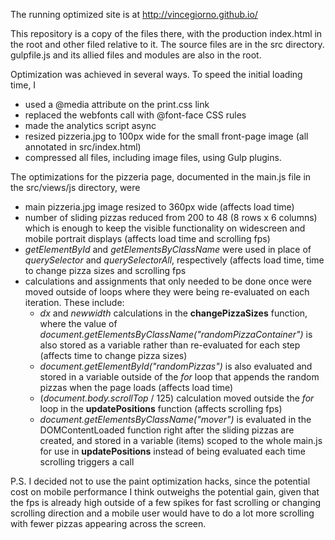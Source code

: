 The running optimized site is at http://vincegiorno.github.io/

This repository is a copy of the files there, with the production index.html in the root and other filed relative to it. The source files are in the src directory. gulpfile.js and its allied files and modules are also in the root.

Optimization was achieved in several ways. To speed the initial loading time, I
<ul><li>used a @media attribute on the print.css link</li>
<li>replaced the webfonts call with @font-face CSS rules</li>
<li>made the analytics script async</li>
<li>resized pizzeria.jpg to 100px wide for the small front-page image (all annotated in src/index.html)</li>
<li>compressed all files, including image files, using Gulp plugins.</li></ul>


The optimizations for the pizzeria page, documented in the main.js file in the src/views/js directory, were
<ul><li>main pizzeria.jpg image resized to 360px wide (affects load time)</li>
<li>number of sliding pizzas reduced from 200 to 48 (8 rows x 6 columns) which is enough to keep the visible functionality on widescreen and mobile portrait displays (affects load time and scrolling fps)</li>
<li><em>getElementById</em> and <em>getElementsByClassName</em> were used in place of <em>querySelector</em> and <em>querySelectorAll</em>, respectively (affects load time, time to change pizza sizes and scrolling fps</li>
<li>calculations and assignments that only needed to be done once were moved outside of loops where they were being re-evaluated on each iteration. These include:
<ul><li><em>dx</em> and <em>newwidth</em> calculations in the <b>changePizzaSizes</b> function, where the value of <em>document.getElementsByClassName("randomPizzaContainer")</em> is also stored as a variable rather than re-evaluated for each step (affects time to change pizza sizes)</li>
<li><em>document.getElementById("randomPizzas")</em> is also evaluated and stored in a variable outside of the <em>for</em> loop that appends the random pizzas when the page loads (affects load time)</li>
<li>(<em>document.body.scrollTop</em> / 125) calculation moved outside the <em>for</em> loop in the <b>updatePositions</b> function (affects scrolling fps)</li>
<li><em>document.getElementsByClassName("mover")</em> is evaluated in the DOMContentLoaded function right after the sliding pizzas are created, and stored in a variable (items) scoped to the whole main.js for use in <b>updatePositions</b> instead of being evaluated each time scrolling triggers a call</ul></ul>

P.S. I decided not to use the paint optimization hacks, since the potential cost on mobile performance I think outweighs the potential gain, given that the fps is already high outside of a few spikes for fast scrolling or changing scrolling direction and a mobile user would have to do a lot more scrolling with fewer pizzas appearing across the screen.

